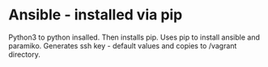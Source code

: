 # Ansible - installed via pip

Python3 to python insalled.
Then installs pip.
Uses pip to install ansible and paramiko.
Generates ssh key - default values and copies to /vagrant directory.

